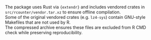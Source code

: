 The package uses Rust via `{extendr}` and includes vendored crates in `src/rcounter/vendor.tar.xz` to ensure offline compilation.  
Some of the original vendored crates (e.g. `lz4-sys`) contain GNU-style Makefiles that are not used by R.  
The compressed archive ensures these files are excluded from R CMD check while preserving reproducibility.
